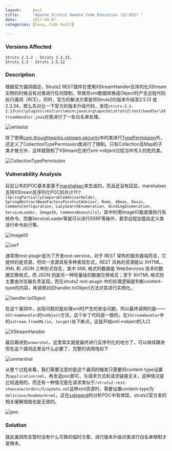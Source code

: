 ```yaml
---
layout:     post
title:      "Apache Struts2 Remote Code Execution (S2-052) "
date:       2017-09-07
categories: [Java, Code Audit]

---
```


### Versions Affected

```
Struts 2.1.2 - Struts 2.3.33,
Struts 2.5 - Struts 2.5.12
```

### Description

根据官方漏洞描述，Struts2 REST插件在使用XStreamHandler反序列化XStream实例的时候没有对类进行任何限制，导致将xml数据转换成Object时产生远程代码执行漏洞（RCE）。同时，官方的解决方案是将Struts2的版本升级至2.5.13 或 2.3.34，那么先对比一下官方的版本升级代码，发现`struts-2.5-2.13\src\plugins\rest\src\main\java\org\apache\struts2\rest\handler\XStreamHandler.java`对类进行了一些白名单处理。

![whitelist](http://reverse-tcp.xyz/static/img/posts/struts2/s2-052-whitelist.png)

除了使用[com.thoughtworks.xstream.security](http://x-stream.github.io/javadoc/com/thoughtworks/xstream/security/package-summary.html)中的类进行[TypePermission](http://x-stream.github.io/javadoc/com/thoughtworks/xstream/security/TypePermission.html)外，还定义了CollectionTypePermission类进行了限制，只有Collection及Map的子类才被允许，这样就限制了XStream在进行xml->object过程当中传入的危险类。

![CollectionTypePermission](http://reverse-tcp.xyz/static/img/posts/struts2/s2-052-CollectionTypePermission.png)

### Vulnerability Analysis

目前公布的POC基本是基于[marshalsec](https://github.com/mbechler/marshalsec)来生成的，而且还没有回显，marshalsec支持XStream反序列化POC的共计11个`[SpringPartiallyComparableAdvisorHolder, SpringAbstractBeanFactoryPointcutAdvisor, Rome, XBean, Resin, CommonsConfiguration, LazySearchEnumeration, BindingEnumeration, ServiceLoader, ImageIO, CommonsBeanutils]`，其中利用ImageIO能直接执行系统命令，而像ServiceLoader等就可以进行SSRF等操作，甚至远程加载自定义类进行命令执行等。

![ImageIO](http://reverse-tcp.xyz/static/img/posts/struts2/s2-052-ImageIO.png)

![ssrf](http://reverse-tcp.xyz/static/img/posts/struts2/s2-052-ssrf.png)

通常用rest-plugin是为了开发rest-service，对于 REST 架构的服务器端而言，它提供的是资源，但同一资源具有多种表现形式，REST 风格的资源能以 XHTML、XML 和 JSON 三种形式存在，其中 XML 格式的数据是 WebServices 技术的数据交换格式，而 JSON 则是另一种轻量级的数据交换格式；至于 XHTML 格式则主要由浏览器负责呈现。而在struts2 rest-plugin 中的处理逻辑是判断content-type的内容，再调用对应handler.toObject方法对其进行实例化。

![handler.toObject](http://reverse-tcp.xyz/static/img/posts/struts2/s2-052-handler.toObject.png)

在这个漏洞中，出现问题的是处理xml时产生的安全问题，所以最终调用的是——`XStreamHandler`的`toObject`方法，这个补丁代码是一致的，在`XStreamHandler`中的`xstream.fromXML(in, target)`处下断点，这是开始xml->object的入口

![XStreamHandler](http://reverse-tcp.xyz/static/img/posts/struts2/s2-052-XStreamHandler.png)

最后跟进到`unmarshal`，这里其实就是最终进行反序列化的地方了，可以继续跟进但在这个漏洞这里没什么必要了，完整的调用栈如下

![unmarshal](http://reverse-tcp.xyz/static/img/posts/struts2/s2-052-unmarshal.png)

从整个过程来看，我们需要注意的是这个漏洞的触发只需要将content-type设置为`application/xml`，再发送poc即可，与请求方式和请求链接无关，这种情况是比较通用的。而还有一种情况是在请求类似于`/struts2-rest-showcase/orders/5/update.xml`这种xml资源时，需要设置content-type为`delicious/bookmark+xml`，这在[xxlegend](http://xxlegend.com/)的分析POC中有体现，struts2官方发的相关缓解措施也是无效的。

![poc](http://reverse-tcp.xyz/static/img/posts/struts2/s2-052-poc.png)

### Solution

就此漏洞而言暂时没有什么可靠的临时方案，进行版本升级对类进行白名单限制才是根本。





